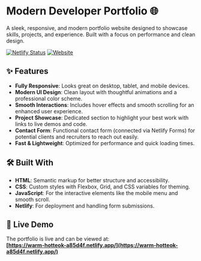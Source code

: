 # Modern Developer Portfolio 🌐

A sleek, responsive, and modern portfolio website designed to showcase skills, projects, and experience. Built with a focus on performance and clean design.

[![Netlify Status](https://api.netlify.com/api/v1/badges/68a9c887d78d30200b91f018/deploy-status)](https://app.netlify.com/sites/warm-hotteok-a85d4f/deploys) [![Website](https://img.shields.io/badge/Visit-Live%20Site-brightgreen?style=flat&logo=google-chrome)](https://warm-hotteok-a85d4f.netlify.app/)

## ✨ Features

- **Fully Responsive**: Looks great on desktop, tablet, and mobile devices.
- **Modern UI Design**: Clean layout with thoughtful animations and a professional color scheme.
- **Smooth Interactions**: Includes hover effects and smooth scrolling for an enhanced user experience.
- **Project Showcase**: Dedicated section to highlight your best work with links to live demos and code.
- **Contact Form**: Functional contact form (connected via Netlify Forms) for potential clients and recruiters to reach out easily.
- **Fast & Lightweight**: Optimized for performance and quick loading times.

## 🛠️ Built With

- **HTML**: Semantic markup for better structure and accessibility.
- **CSS**: Custom styles with Flexbox, Grid, and CSS variables for theming.
- **JavaScript**: For the interactive elements like the mobile menu and smooth scroll.
- **Netlify**: For deployment and handling form submissions.

## 🚀 Live Demo

The portfolio is live and can be viewed at:  
**[https://warm-hotteok-a85d4f.netlify.app/](https://warm-hotteok-a85d4f.netlify.app/)**

